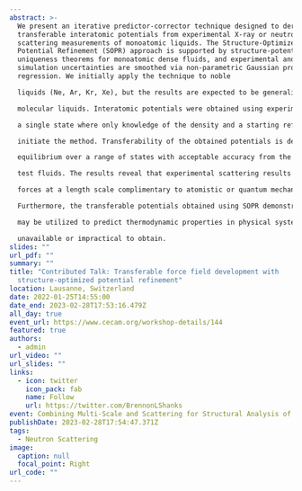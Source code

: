 ```yaml
---
abstract: >-
  We present an iterative predictor-corrector technique designed to derive
  transferable interatomic potentials from experimental X-ray or neutron
  scattering measurements of monoatomic liquids. The Structure-Optimized
  Potential Refinement (SOPR) approach is supported by structure-potential
  uniqueness theorems for monoatomic dense fluids, and experimental and
  simulation uncertainties are smoothed via non-parametric Gaussian process
  regression. We initially apply the technique to noble

  liquids (Ne, Ar, Kr, Xe), but the results are expected to be generalizable to other monatomic and

  molecular liquids. Interatomic potentials were obtained using experimental scattering measurements at

  a single state where only knowledge of the density and a starting reference potential are required to

  initiate the method. Transferability of the obtained potentials is demonstrated by predicting vapor liquid

  equilibrium over a range of states with acceptable accuracy from the triple to the critical point for the

  test fluids. The results reveal that experimental scattering results provide crucial insight into interatomic

  forces at a length scale complimentary to atomistic or quantum mechanical simulation techniques.

  Furthermore, the transferable potentials obtained using SOPR demonstrate that scattering experiments

  may be utilized to predict thermodynamic properties in physical systems where experimental data is

  unavailable or impractical to obtain.
slides: ""
url_pdf: ""
summary: ""
title: "Contributed Talk: Transferable force field development with
  structure-optimized potential refinement"
location: Lausanne, Switzerland
date: 2022-01-25T14:55:00
date_end: 2023-02-28T17:53:16.479Z
all_day: true
event_url: https://www.cecam.org/workshop-details/144
featured: true
authors:
  - admin
url_video: ""
url_slides: ""
links:
  - icon: twitter
    icon_pack: fab
    name: Follow
    url: https://twitter.com/BrennonLShanks
event: Combining Multi-Scale and Scattering for Structural Analysis of Complex Systems
publishDate: 2023-02-28T17:54:47.371Z
tags:
  - Neutron Scattering
image:
  caption: null
  focal_point: Right
url_code: ""
---
```

